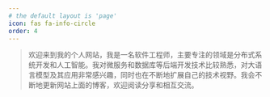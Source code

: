 ```yaml
---
# the default layout is 'page'
icon: fas fa-info-circle
order: 4
---
```


> 欢迎来到我的个人网站，我是一名软件工程师，主要专注的领域是分布式系统开发和人工智能。我对微服务和数据库等后端开发技术比较熟悉，对大语言模型及其应用非常感兴趣，同时也在不断地扩展自己的技术视野。我会不断地更新网站上面的博客，欢迎阅读分享和相互交流。
